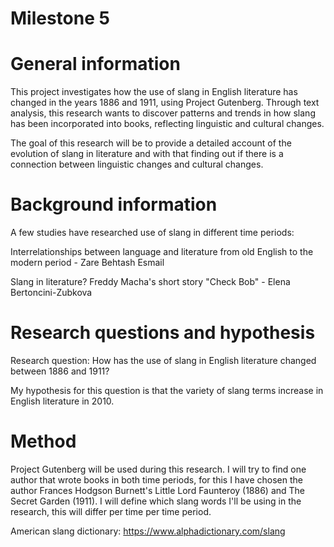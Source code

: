 # Milestone 5

# General information
This project investigates how the use of slang in English literature has changed in the years 1886 and 1911, using Project Gutenberg. Through text analysis, this research wants to discover patterns and trends in how slang has been incorporated into books, reflecting linguistic and cultural changes.

The goal of this research will be to provide a detailed account of the evolution of slang in literature and with that finding out if there is a connection between linguistic changes and cultural changes.

# Background information
A few studies have researched use of slang in different time periods:

Interrelationships between language and literature from old English to the modern period - Zare Behtash Esmail

Slang in literature? Freddy Macha's short story "Check Bob" - Elena Bertoncini-Zubkova

# Research questions and hypothesis
Research question: How has the use of slang in English literature changed between 1886 and 1911?

My hypothesis for this question is that the variety of slang terms increase in English literature in 2010.

# Method
Project Gutenberg will be used during this research. I will try to find one author that wrote books in both time periods, for this I have chosen the author Frances Hodgson Burnett's Little Lord Faunteroy (1886) and The Secret Garden (1911). I will define which slang words I'll be using in the research, this will differ per time per time period.

American slang dictionary: https://www.alphadictionary.com/slang
